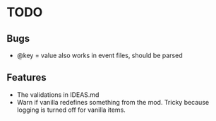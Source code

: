 # TODO

## Bugs

* @key = value also works in event files, should be parsed

## Features

* The validations in IDEAS.md
* Warn if vanilla redefines something from the mod. Tricky because logging is turned off for vanilla items.
